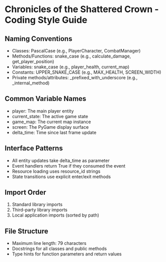 # Chronicles of the Shattered Crown - Coding Style Guide

## Naming Conventions
- Classes: PascalCase (e.g., PlayerCharacter, CombatManager)
- Methods/Functions: snake_case (e.g., calculate_damage, get_player_position)
- Variables: snake_case (e.g., player_health, current_map)
- Constants: UPPER_SNAKE_CASE (e.g., MAX_HEALTH, SCREEN_WIDTH)
- Private methods/attributes: _prefixed_with_underscore (e.g., _internal_method)

## Common Variable Names
- player: The main player entity
- current_state: The active game state
- game_map: The current map instance
- screen: The PyGame display surface
- delta_time: Time since last frame update

## Interface Patterns
- All entity updates take delta_time as parameter
- Event handlers return True if they consumed the event
- Resource loading uses resource_id strings
- State transitions use explicit enter/exit methods

## Import Order
1. Standard library imports
2. Third-party library imports
3. Local application imports (sorted by path)

## File Structure
- Maximum line length: 79 characters
- Docstrings for all classes and public methods
- Type hints for function parameters and return values


